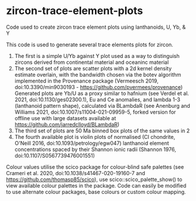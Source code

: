 # zircon-trace-element-plots
Code used to create zircon trace element plots using lanthanoids, U, Yb, & Y

This code is used to generate several trace elements plots for zircon. 
1. The first is a simple U/Yb against Y plot used as a way to distinguish zircons derived from continental material and oceaninc material
2. The second set of plots are scatter plots with a 2d kernel density estimate overlain, with the bandwidth chosen via the botev algorithm implemented in the Provenance package (Vermeesch 2019, doi:10.3390/min9030193 - https://github.com/pvermees/provenance)
    Generated plots are Yb/U as a proxy similar to hafnium (see Verdel et al. 2021, doi:10.1130/ges02300.1), Eu and Ce anomalies, and lambda 1-3 (lanthanoid pattern shape), calculated via BLambdaR (see Anenburg and Williams 2021, doi:10.1007/s11004-021-09959-5, forked version for offline use with large datasets available at https://github.com/jarredclloyd/BLambdaR)
3. The third set of plots are 50 Ma binned box plots of the same values in 2
4. The fourth available plot is violin plots of normalised (CI chondrite, O'Neill 2016, doi:10.1093/petrology/egw047) lanthanoid element concentrations spaced by their Shannon ionic radii (Shannon 1976, doi:10.1107/S0567739476001551)

 Colour values utilise the scico package for colour-blind safe palettes (see Crameri et al. 2020, doi:10.1038/s41467-020-19160-7 and https://github.com/thomasp85/scico), use scico::scico_palette_show() to view available colour palettes in the package. Code can easily be modified to use alternate colour packages, base colours or custom colour mapping.